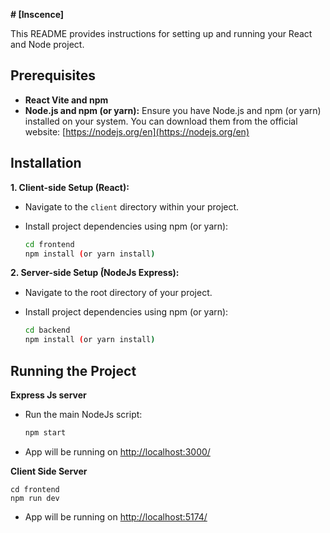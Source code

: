 **# [Inscence]**

This README provides instructions for setting up and running your React and
Node project.

## Prerequisites

-   **React Vite and npm**
-   **Node.js and npm (or yarn):** Ensure you have Node.js and npm (or yarn)
    installed on your system. You can download them from the official website:
    [https://nodejs.org/en](https://nodejs.org/en)

## Installation

**1. Client-side Setup (React):**

-   Navigate to the `client` directory within your project.
-   Install project dependencies using npm (or yarn):

    ```bash
    cd frontend
    npm install (or yarn install)
    ```

**2. Server-side Setup (์NodeJs Express):**

-   Navigate to the root directory of your project.
-   Install project dependencies using npm (or yarn):

    ```bash
    cd backend
    npm install (or yarn install)
    ```

## Running the Project

**Express Js server**

-   Run the main NodeJs script:

    ```bash
    npm start
    ```

-   App will be running on [http://localhost:3000/](http://localhost:3000/)

**Client Side Server**

    
    cd frontend
    npm run dev
    

-   App will be running on [http://localhost:5174/](http://localhost:5174/)
